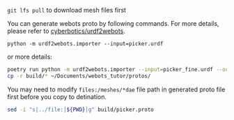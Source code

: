 `git lfs pull` to download mesh files first

You can generate webots proto by following commands. For more details, please refer to [cyberbotics/urdf2webots](https://github.com/cyberbotics/urdf2webots).

`python -m urdf2webots.importer --input=picker.urdf`

or more details:

```bash
poetry run python -m urdf2webots.importer --input=picker_fine.urdf --output=build/picker.proto
cp -r build/* ~/Documents/webots_tutor/protos/
```

You may need to modify `files:/meshes/*dae` file path in generated proto file first before you copy to detination.

```bash
sed -i "s|../file:|${PWD}|g" build/picker.proto
```
